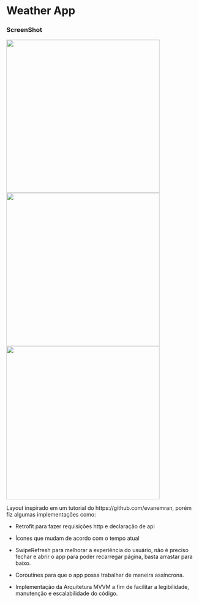 <h1>Weather App</h1>

<h3>ScreenShot</h3>

<img src="https://i.imgur.com/2zRWx5x.png" height="400"><img src="https://i.imgur.com/tj3NqMi.png" height="400"><img src="https://i.imgur.com/iWdKP1T.png" height="400">

<p>Layout inspirado em um tutorial do https://github.com/evanemran, porém fiz algumas implementações como:

- Retrofit para fazer requisições http e declaração de api

- Ícones que mudam de acordo com o tempo atual

- SwipeRefresh para melhorar a experiência do usuário, não é preciso fechar e abrir o 
app para poder recarregar página, basta arrastar para baixo.

- Coroutines para que o app possa trabalhar de maneira assíncrona.

- Implementação da Arquitetura MVVM a fim de facilitar a legibilidade, manutenção e escalabilidade do código.
</p>
